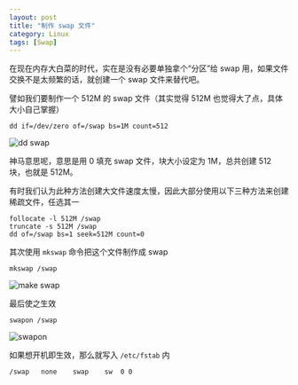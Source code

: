 ```yaml
---
layout: post
title: "制作 swap 文件"
category: Linux
tags: [Swap]
---
```


在现在内存大白菜的时代，实在是没有必要单独拿个“分区”给 swap 用，如果文件交换不是太频繁的话，就创建一个 swap 文件来替代吧。

譬如我们要制作一个 512M 的 swap 文件（其实觉得 512M 也觉得大了点，具体大小自己掌握）

    dd if=/dev/zero of=/swap bs=1M count=512

![dd swap](//cdn.09hd.com/images/2013/01/swap-dd.png "dd swap")

<!-- more -->

神马意思呢，意思是用 0 填充 swap 文件，块大小设定为 1M，总共创建 512 块，也就是 512M。

有时我们认为此种方法创建大文件速度太慢，因此大部分使用以下三种方法来创建稀疏文件，任选其一

```
follocate -l 512M /swap
truncate -s 512M /swap
dd of=/swap bs=1 seek=512M count=0
```

其次使用 `mkswap` 命令把这个文件制作成 swap

    mkswap /swap

![make swap](//cdn.09hd.com/images/2013/01/swap-mk.png "make swap")

最后使之生效

    swapon /swap

![swapon](//cdn.09hd.com/images/2013/01/swap-on.png "swapon")

如果想开机即生效，那么就写入 `/etc/fstab` 内

    /swap	none	swap	sw	0 0
